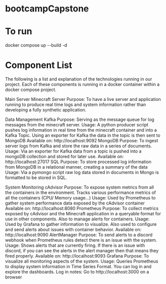 # bootcampCapstone

# To run
docker compose up --build -d
# Component List

The following is a list and explanation of the technologies running in our project. Each of these components is running in a docker container within a docker compose project. 

Main Server
Minecraft Server
Purpose: To have a live server and application running to produce real time logs and system information rather than developing a fully synthetic application. 

Data Management
Kafka
Purpose: Serving as the message queue for log messages from the minecraft server. 
Usage: A python producer script pushes log information in real time from the minecraft container and into a Kafka Topic. Using an exporter for Kafka the data in the topic is then sent to MongoDB
Available on: http://localhost:9092
MongoDB
Purpose: To ingest server logs from Kafka and store the raw data in a series of documents.
Usage: Via an exporter for Kafka data from a topic is pushed into a mongoDB collection and stored for later use.
Available on: http://localhost:27017 
SQL
Purpose: To store processed log information from MongoDB in a relational manner, creating a summary of the data
Usage: Via a pymongo script raw log data stored in documents in Mongo is formatted to be stored in SQL. 

System Monitoring
cAdvisor
Purpose: To expose system metrics from all the containers in the environment. Tracks various performance metrics of all the containers (CPU/ Memory usage…)
Usage: Used by Prometheus to gather system performance data exposed by the cAdvisor container
Available on: http://localhost:8080
Prometheus
Purpose: To collect metrics exposed by cAdvisor and the Minecraft application in a queryable format for use in other components. Also to manage alerts for containers.
Usage: Used by Grafana to gather information to visualize. Also used to configure and send alerts about issues with container behavior.
Available on: http://localhost:9090
AlertManager
Purpose: To send alerts to a discord webhook when Prometheus rules detect there is an issue with the system.
Usage: Shows alerts that are currently firing. If there is an issue with discord, if you can see the alerts in the alert manager then that means they fired properly.
Available on: http://localhost:9093
Grafana
Purpose: To visualize all monitoring aspects of the system.
Usage: Queries Prometheus to display system information in Time Series Format. You can log in and explore the dashboards. 
Log in notes: 
Go to http://localhost:3000 on a browser


